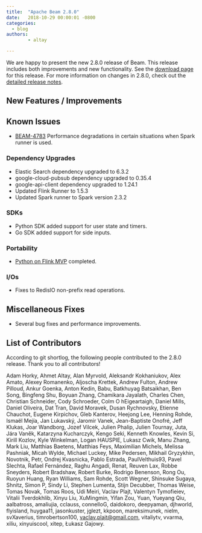 ```yaml
---
title:  "Apache Beam 2.8.0"
date:   2018-10-29 00:00:01 -0800
categories:
  - blog
authors:
        - altay

---
```

<!--
Licensed under the Apache License, Version 2.0 (the "License");
you may not use this file except in compliance with the License.
You may obtain a copy of the License at

http://www.apache.org/licenses/LICENSE-2.0

Unless required by applicable law or agreed to in writing, software
distributed under the License is distributed on an "AS IS" BASIS,
WITHOUT WARRANTIES OR CONDITIONS OF ANY KIND, either express or implied.
See the License for the specific language governing permissions and
limitations under the License.
-->

We are happy to present the new 2.8.0 release of Beam. This release includes both improvements and new functionality.
See the [download page](/get-started/downloads/#280-2018-10-26) for this release.<!--more-->
For more information on changes in 2.8.0, check out the
[detailed release notes](https://issues.apache.org/jira/secure/ReleaseNote.jspa?projectId=12319527&version=12343985).

## New Features / Improvements

## Known Issues

* [BEAM-4783](https://issues.apache.org/jira/browse/BEAM-4783) Performance degradations in certain situations when Spark runner is used.

### Dependency Upgrades

* Elastic Search dependency upgraded to 6.3.2
* google-cloud-pubsub dependency upgraded to 0.35.4
* google-api-client dependency upgraded to 1.24.1
* Updated Flink Runner to 1.5.3
* Updated Spark runner to Spark version 2.3.2

### SDKs

* Python SDK added support for user state and timers.
* Go SDK added support for side inputs.

### Portability

* [Python on Flink MVP](https://beam.apache.org/roadmap/portability/#python-on-flink) completed.

### I/Os

* Fixes to RedisIO non-prefix read operations.

## Miscellaneous Fixes

* Several bug fixes and performance improvements.

## List of Contributors

According to git shortlog, the following people contributed
to the 2.8.0 release. Thank you to all contributors!

Adam Horky, Ahmet Altay, Alan Myrvold, Aleksandr Kokhaniukov,
Alex Amato, Alexey Romanenko, Aljoscha Krettek, Andrew Fulton,
Andrew Pilloud, Ankur Goenka, Anton Kedin, Babu, Batkhuyag Batsaikhan, Ben Song,
Bingfeng Shu, Boyuan Zhang, Chamikara Jayalath, Charles Chen,
Christian Schneider, Cody Schroeder, Colm O hEigeartaigh, Daniel Mills,
Daniel Oliveira, Dat Tran, David Moravek, Dusan Rychnovsky, Etienne Chauchot,
Eugene Kirpichov, Gleb Kanterov, Heejong Lee, Henning Rohde, Ismaël Mejía,
Jan Lukavský, Jaromir Vanek, Jean-Baptiste Onofré, Jeff Klukas, Joar Wandborg,
Jozef Vilcek, Julien Phalip, Julien Tournay, Juta, Jára Vaněk,
Katarzyna Kucharczyk, Kengo Seki, Kenneth Knowles, Kevin Si, Kirill Kozlov,
Kyle Winkelman, Logan HAUSPIE, Lukasz Cwik, Manu Zhang, Mark Liu,
Matthias Baetens, Matthias Feys, Maximilian Michels, Melissa Pashniak,
Micah Wylde, Michael Luckey, Mike Pedersen, Mikhail Gryzykhin, Novotnik,
Petr, Ondrej Kvasnicka, Pablo Estrada, PaulVelthuis93, Pavel Slechta,
Rafael Fernández, Raghu Angadi, Renat, Reuven Lax, Robbe Sneyders,
Robert Bradshaw, Robert Burke, Rodrigo Benenson, Rong Ou, Ruoyun Huang,
Ryan Williams, Sam Rohde, Scott Wegner, Shinsuke Sugaya, Shnitz, Simon P,
Sindy Li, Stephen Lumenta, Stijn Decubber, Thomas Weise, Tomas Novak,
Tomas Roos, Udi Meiri, Vaclav Plajt, Valentyn Tymofieiev, Vitalii Tverdokhlib,
Xinyu Liu, XuMingmin, Yifan Zou, Yuan, Yueyang Qiu, aalbatross, amaliujia,
cclauss, connelloG, daidokoro, deepyaman, djhworld, flyisland, huygaa11,
jasonkuster, jglezt, kkpoon, mareksimunek, nielm, svXaverius, timrobertson100,
vaclav.plajt@gmail.com, vitaliytv, vvarma, xiliu, xinyuiscool, xitep,
Łukasz Gajowy.
